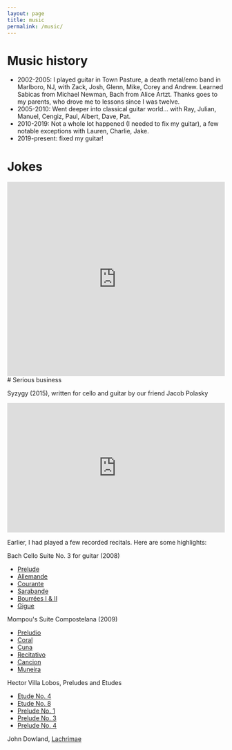 ```yaml
---
layout: page
title: music
permalink: /music/
---
```


# Music history

* 2002-2005: I played guitar in Town Pasture, a death metal/emo band in Marlboro, NJ, with Zack, Josh, Glenn, Mike, Corey and Andrew. Learned Sabicas from Michael Newman, Bach from Alice Artzt. Thanks goes to my parents, who drove me to lessons since I was twelve.
* 2005-2010: Went deeper into classical guitar world... with Ray, Julian, Manuel, Cengiz, Paul, Albert, Dave, Pat.
* 2010-2019: Not a whole lot happened (I needed to fix my guitar), a few notable exceptions with Lauren, Charlie, Jake.
* 2019-present: fixed my guitar!

# Jokes

<iframe width="100%" height="450" scrolling="no" frameborder="no" allow="autoplay" src="https://w.soundcloud.com/player/?url=https%3A//api.soundcloud.com/users/44246847&color=%23ff5500&auto_play=false&hide_related=false&show_comments=true&show_user=true&show_reposts=false&show_teaser=true"></iframe>
# Serious business

Syzygy (2015), written for cello and guitar by our friend Jacob Polasky

<iframe width="100%" height="300" scrolling="no" frameborder="no" allow="autoplay" src="https://w.soundcloud.com/player/?url=https%3A//api.soundcloud.com/playlists/203738773&color=%23ff5500&auto_play=false&hide_related=false&show_comments=true&show_user=true&show_reposts=false&show_teaser=true&visual=true"></iframe>

Earlier, I had played a few recorded recitals. Here are some highlights:

Bach Cello Suite No. 3 for guitar (2008)

* [Prelude](/assets/Prelude.mp3)
* [Allemande](/assets/Allemande.mp3)
* [Courante](/assets/Courante.mp3)
* [Sarabande](/assets/Sarabande.mp3)
* [Bourrées I & II](/assets/Bourrées.mp3)
* [Gigue](/assets/Gigue.mp3)

Mompou's Suite Compostelana (2009)

* [Preludio](/assets/Preludio.mp3)
* [Coral](/assets/Coral.mp3)
* [Cuna](/assets/Cuna.mp3)
* [Recitativo](/assets/Recitativo.mp3)
* [Cancion](/assets/Cancion.mp3)
* [Muneira](/assets/Muneira.mp3)

Hector Villa Lobos, Preludes and Etudes

* [Etude No. 4](/assets/Etude4.mp3)
* [Etude No. 8](/assets/Etude8.mp3)
* [Prelude No. 1](/assets/Prelude1.mp3)
* [Prelude No. 3](/assets/Prelude3.mp3)
* [Prelude No. 4](/assets/Prelude4.mp3)

John Dowland, [Lachrimae](/assets/Lachrimae.mp3)
